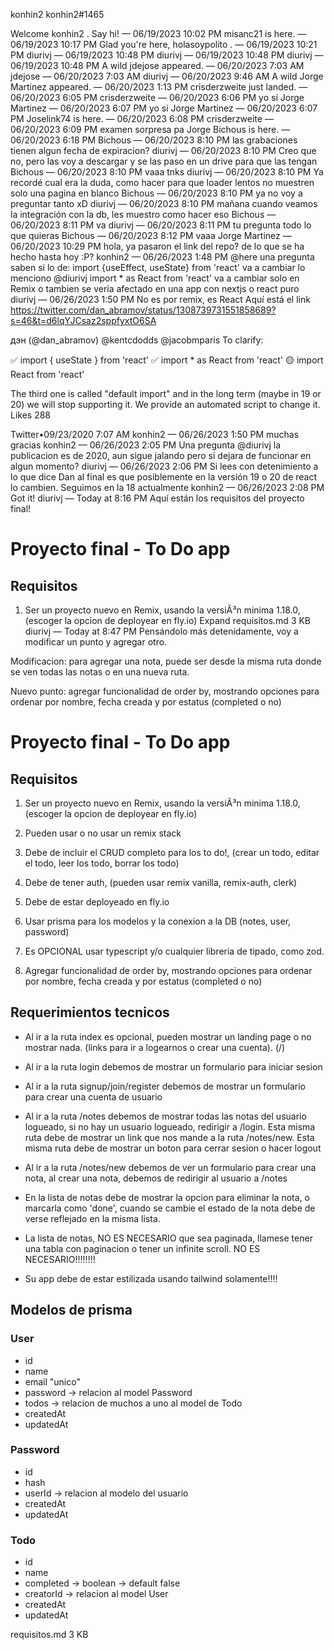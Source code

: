 konhin2
konhin2#1465

Welcome
konhin2
. Say hi!
— 06/19/2023 10:02 PM
misanc21
is here.
— 06/19/2023 10:17 PM
Glad you're here,
holasoypolito
.
— 06/19/2023 10:21 PM
diurivj — 06/19/2023 10:48 PM
diurivj — 06/19/2023 10:48 PM
diurivj — 06/19/2023 10:48 PM
A wild
jdejose
appeared.
— 06/20/2023 7:03 AM
jdejose — 06/20/2023 7:03 AM
diurivj — 06/20/2023 9:46 AM
A wild
Jorge Martinez
appeared.
— 06/20/2023 1:13 PM
crisderzweite
just landed.
— 06/20/2023 6:05 PM
crisderzweite — 06/20/2023 6:06 PM
yo sí
Jorge Martinez — 06/20/2023 6:07 PM
yo si
Jorge Martinez — 06/20/2023 6:07 PM
Joselink74
is here.
— 06/20/2023 6:08 PM
crisderzweite — 06/20/2023 6:09 PM
examen sorpresa pa Jorge
Bichous
is here.
— 06/20/2023 6:18 PM
Bichous — 06/20/2023 8:10 PM
las grabaciones tienen algun fecha de expiracion?
diurivj — 06/20/2023 8:10 PM
Creo que no, pero las voy a descargar y se las paso en un drive para que las tengan
Bichous — 06/20/2023 8:10 PM
vaaa tnks
diurivj — 06/20/2023 8:10 PM
Ya recordé cual era la duda, como hacer para que loader lentos no muestren solo una pagina en blanco
Bichous — 06/20/2023 8:10 PM
ya no voy a preguntar tanto xD
diurivj — 06/20/2023 8:10 PM
mañana cuando veamos la integración con la db, les muestro como hacer eso
Bichous — 06/20/2023 8:11 PM
va
diurivj — 06/20/2023 8:11 PM
tu pregunta todo lo que quieras
Bichous — 06/20/2023 8:12 PM
vaaa
Jorge Martinez — 06/20/2023 10:29 PM
hola, ya pasaron el link del repo? de lo que se ha hecho hasta hoy :P?
konhin2 — 06/26/2023 1:48 PM
@here una pregunta saben si lo de:
import {useEffect, useState} from 'react'
va a cambiar lo menciono @diurivj
import \* as React from 'react'
va a cambiar solo en Remix o tambien se veria afectado en una app con nextjs o react puro
diurivj — 06/26/2023 1:50 PM
No es por remix, es React
Aquí está el link
https://twitter.com/dan_abramov/status/1308739731551858689?s=46&t=d6lqYJCsaz2sppfyxtO6SA

дэн (@dan_abramov)
@kentcdodds @jacobmparis To clarify:

✅ import { useState } from 'react'
✅ import \* as React from 'react'
🟡 import React from 'react'

The third one is called "default import" and in the long term (maybe in 19 or 20) we will stop supporting it. We provide an automated script to change it.
Likes
288

Twitter•09/23/2020 7:07 AM
konhin2 — 06/26/2023 1:50 PM
muchas gracias
konhin2 — 06/26/2023 2:05 PM
Una pregunta @diurivj la publicacion es de 2020, aun sigue jalando pero si dejara de funcionar en algun momento?
diurivj — 06/26/2023 2:06 PM
Si lees con detenimiento a lo que dice Dan al final es que posiblemente en la versión 19 o 20 de react lo cambien. Seguimos en la 18 actualmente
konhin2 — 06/26/2023 2:08 PM
Got it!
diurivj — Today at 8:16 PM
Aquí están los requisitos del proyecto final!

# Proyecto final - To Do app

## Requisitos

1. Ser un proyecto nuevo en Remix, usando la versiÃ³n minima 1.18.0, (escoger la opcion de deployear en fly.io)
   Expand
   requisitos.md
   3 KB
   diurivj — Today at 8:47 PM
   Pensándolo más detenidamente, voy a modificar un punto y agregar otro.

Modificacion:
para agregar una nota, puede ser desde la misma ruta donde se ven todas las notas o en una nueva ruta.

Nuevo punto:
agregar funcionalidad de order by, mostrando opciones para ordenar por nombre, fecha creada y por estatus (completed o no)

# Proyecto final - To Do app

## Requisitos

1. Ser un proyecto nuevo en Remix, usando la versiÃ³n minima 1.18.0, (escoger la opcion de deployear en fly.io)

2. Pueden usar o no usar un remix stack

3. Debe de incluir el CRUD completo para los to do!, (crear un todo, editar el todo, leer los todo, borrar los todo)

4. Debe de tener auth, (pueden usar remix vanilla, remix-auth, clerk)

5. Debe de estar deployeado en fly.io

6. Usar prisma para los modelos y la conexion a la DB (notes, user, password)

7. Es OPCIONAL usar typescript y/o cualquier libreria de tipado, como zod.

8. Agregar funcionalidad de order by, mostrando opciones para ordenar por nombre, fecha creada y por estatus (completed o no)

## Requerimientos tecnicos

-   Al ir a la ruta index es opcional, pueden mostrar un landing page o no mostrar nada. (links para ir a logearnos o crear una cuenta). (/)

-   Al ir a la ruta login debemos de mostrar un formulario para iniciar sesion

-   Al ir a la ruta signup/join/register debemos de mostrar un formulario para crear una cuenta de usuario

-   Al ir a la ruta /notes debemos de mostrar todas las notas del usuario logueado, si no hay un usuario logueado, redirigir a /login. Esta misma ruta debe de mostrar un link que nos mande a la ruta /notes/new. Esta misma ruta debe de mostrar un boton para cerrar sesion o hacer logout

-   Al ir a la ruta /notes/new debemos de ver un formulario para crear una nota, al crear una nota, debemos de redirigir al usuario a /notes

-   En la lista de notas debe de mostrar la opcion para eliminar la nota, o marcarla como 'done', cuando se cambie el estado de la nota debe de verse reflejado en la misma lista.

-   La lista de notas, NO ES NECESARIO que sea paginada, llamese tener una tabla con paginacion o tener un infinite scroll. NO ES NECESARIO!!!!!!!!

-   Su app debe de estar estilizada usando tailwind solamente!!!!

## Modelos de prisma

### User

-   id
-   name
-   email "unico"
-   password -> relacion al model Password
-   todos -> relacion de muchos a uno al model de Todo
-   createdAt
-   updatedAt

### Password

-   id
-   hash
-   userId -> relacion al modelo del usuario
-   createdAt
-   updatedAt

### Todo

-   id
-   name
-   completed -> boolean -> default false
-   creatorId -> relacion al model User
-   createdAt
-   updatedAt

requisitos.md
3 KB
